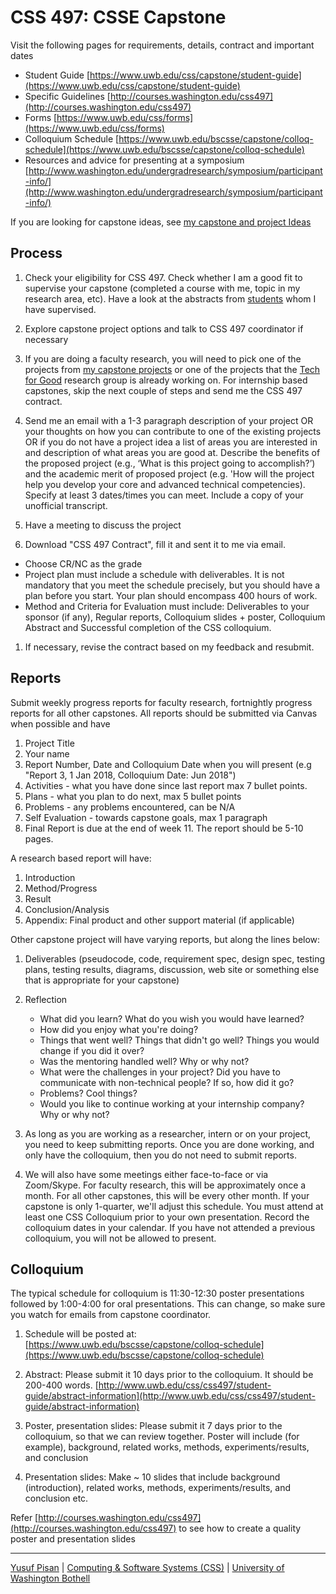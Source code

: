 # CSS 497: CSSE Capstone

Visit the following pages for requirements, details, contract and important dates

- Student Guide [https://www.uwb.edu/css/capstone/student-guide](https://www.uwb.edu/css/capstone/student-guide)
- Specific Guidelines [http://courses.washington.edu/css497](http://courses.washington.edu/css497)
- Forms [https://www.uwb.edu/css/forms](https://www.uwb.edu/css/forms)
- Colloquium Schedule [https://www.uwb.edu/bscsse/capstone/colloq-schedule](https://www.uwb.edu/bscsse/capstone/colloq-schedule)
- Resources and advice for presenting at a symposium [http://www.washington.edu/undergradresearch/symposium/participant-info/](http://www.washington.edu/undergradresearch/symposium/participant-info/)

If you are looking for capstone ideas, see [my capstone and project Ideas](./capstone-ideas.html)

## Process

1. Check your eligibility for CSS 497. Check whether I am a good fit to supervise your capstone (completed a course with me, topic in my research area, etc). Have a look at the abstracts from [students](./people) whom I have supervised.

2. Explore capstone project options and talk to CSS 497 coordinator if necessary

3. If you are doing a faculty research, you will need to pick one of the projects from [my capstone projects](./capstone-ideas.html) or one of the projects that the [Tech for Good](https://t4guw.github.io/www/) research group is already working on. For internship based capstones, skip the next couple of steps and send me the
CSS 497 contract.

4. Send me an email with a 1-3 paragraph description of your project OR your thoughts on how you can contribute to one of the existing projects OR if you do not have a project idea a list of areas you are interested in and description of what areas you are good at. Describe the benefits of the proposed project (e.g., ‘What is this project going to accomplish?’) and the academic merit of proposed project (e.g. 'How will the project help you develop your core and advanced technical competencies). Specify at least 3 dates/times you can meet. Include a copy of your unofficial transcript.

5. Have a meeting to discuss the project

6. Download "CSS 497 Contract", fill it and sent it to me via email.

- Choose CR/NC as the grade
- Project plan must include a schedule with deliverables. It is not mandatory that
you meet the schedule precisely, but you should have a plan before you start.
Your plan should encompass 400 hours of work.
- Method and Criteria for Evaluation must include: Deliverables to your sponsor (if
any), Regular reports, Colloquium slides + poster, Colloquium Abstract and
Successful completion of the CSS colloquium.

1. If necessary, revise the contract based on my feedback and resubmit.

## Reports

Submit weekly progress reports for faculty research, fortnightly progress reports for all
other capstones. All reports should be submitted via Canvas when possible and have

1. Project Title
2. Your name
3. Report Number, Date and Colloquium Date when you will present
(e.g "Report 3, 1 Jan 2018, Colloquium Date: Jun 2018")
4. Activities - what you have done since last report max 7 bullet points.
5. Plans - what you plan to do next, max 5 bullet points
6. Problems - any problems encountered, can be N/A
7. Self Evaluation - towards capstone goals, max 1 paragraph
8. Final Report is due at the end of week 11. The report should be 5-10 pages.

A research based report will have:

1. Introduction
2. Method/Progress
3. Result
4. Conclusion/Analysis
5. Appendix: Final product and other support material (if applicable)

Other capstone project will have varying reports, but along the lines below:

1. Deliverables (pseudocode, code, requirement spec, design spec, testing
plans, testing results, diagrams, discussion, web site or something else that is appropriate
for your capstone)

2. Reflection
   - What did you learn? What do you wish you would have learned?
   - How did you enjoy what you're doing?
   - Things that went well? Things that didn't go well? Things you would
   change if you did it over?
   - Was the mentoring handled well? Why or why not?
   - What were the challenges in your project? Did you have to communicate with non-technical people? If so, how did it go?
   - Problems? Cool things?
   - Would you like to continue working at your internship company? Why or why not?

3. As long as you are working as a researcher, intern or on your project, you need to keep
submitting reports. Once you are done working, and only have the colloquium, then you do
not need to submit reports.

4. We will also have some meetings either face-to-face or via Zoom/Skype. For faculty
research, this will be approximately once a month. For all other capstones, this will be every
other month. If your capstone is only 1-quarter, we'll adjust this schedule.
You must attend at least one CSS Colloquium prior to your own presentation. Record the
colloquium dates in your calendar. If you have not attended a previous colloquium, you will not
be allowed to present.

## Colloquium

The typical schedule for colloquium is 11:30-12:30 poster presentations followed by 1:00-4:00 for oral presentations. This can change, so make sure you watch for emails from capstone coordinator.

1) Schedule will be posted at: [https://www.uwb.edu/bscsse/capstone/colloq-schedule](https://www.uwb.edu/bscsse/capstone/colloq-schedule)

2) Abstract: Please submit it 10 days prior to the colloquium. It should be 200-400 words. [http://www.uwb.edu/css/css497/student-guide/abstract-information](http://www.uwb.edu/css/css497/student-guide/abstract-information)

3) Poster, presentation slides: Please submit it 7 days prior to the colloquium, so that we can review together. Poster will include (for example), background, related works, methods, experiments/results, and conclusion

4) Presentation slides: Make ~ 10 slides that include background (introduction), related works, methods, experiments/results, and conclusion etc.

Refer [http://courses.washington.edu/css497](http://courses.washington.edu/css497) to see how to create a quality poster and presentation slides

***

[Yusuf Pisan](https://pisanorg.github.io/yusuf/) | [Computing & Software Systems (CSS)](https://www.uwb.edu/css) | [University of Washington Bothell](https://www.uwb.edu/)
